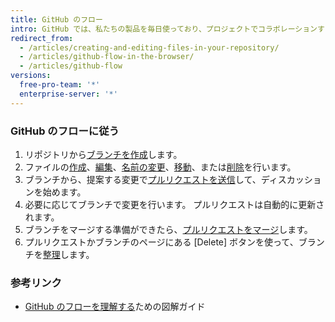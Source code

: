```yaml
---
title: GitHub のフロー
intro: GitHub では、私たちの製品を毎日使っており、プロジェクトでコラボレーションするためのワークフローを開発しています。 Team の規模や技術的な専門知識の深さにかかわらず使えるように、弊社はワークフローの各手順が Web ベースのインターフェイスで完結できるようにしました。
redirect_from:
  - /articles/creating-and-editing-files-in-your-repository/
  - /articles/github-flow-in-the-browser/
  - /articles/github-flow
versions:
  free-pro-team: '*'
  enterprise-server: '*'
---
```


### GitHub のフローに従う

1. リポジトリから[ブランチを作成](/articles/creating-and-deleting-branches-within-your-repository)します。
2. ファイルの[作成](/articles/creating-new-files)、[編集](/articles/editing-files)、[名前の変更](/articles/renaming-a-file)、[移動](/articles/moving-a-file-to-a-new-location)、または[削除](/articles/deleting-files)を行います。
3. ブランチから、提案する変更で[プルリクエストを送信](/articles/creating-a-pull-request)して、ディスカッションを始めます。
4. 必要に応じてブランチで変更を行います。 プルリクエストは自動的に更新されます。
5. ブランチをマージする準備ができたら、[プルリクエストをマージ](/articles/merging-a-pull-request)します。
6. プルリクエストかブランチのページにある [Delete] ボタンを使って、ブランチを[整理](/articles/deleting-unused-branches)します。

### 参考リンク

- [GitHub のフローを理解する](https://guides.github.com/introduction/flow/)ための図解ガイド
